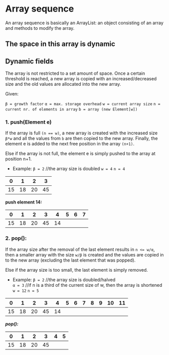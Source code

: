 # Array sequence
An array sequence is basically an ArrayList: 
an object consisting of an array and methods to modify the array.

The space in this array is dynamic
---
## Dynamic fields
The array is not restricted to a set amount of space.
Once a certain threshold is reached, a new array is copied with an increased/decreased size and the old values are 
allocated into the new array.

Given:

`β = growth factor`
`α = max. storage overhead`
`w = current array size`
`n = current nr. of elements in array`
`b = array (new Element[w])`

### 1. push(Element e)
If the array is full `(n == w)`, a new array is created with the increased size `β*w` and all the values from `b`
are then copied to the new array. Finally, the element e is added to the next free position in the array `(n+1)`.

Else if the array is not full, the element e is simply pushed to the array at position n+1.

- Example:
`β = 2` //the array size is doubled
`w = 4`
`n = 4`

| 0  | 1  | 2  | 3  |
|----|----|----|----|
| 15 | 18 | 20 | 45 |

__push element 14:__

| 0  | 1  | 2  | 3  | 4  | 5 | 6 | 7 |
|----|----|----|----|----|---|---|---|
| 15 | 18 | 20 | 45 | 14 |   |   |   |

### 2. pop():
If the array size after the removal of the last element results in `n <= w/α`, then a smaller array with the size
`w/β` is created and the values are copied in to the new array (excluding the last element that was popped).

Else if the array size is too small, the last element is simply removed.

- Example:
`β = 2` //the array size is doubled/halved\
`α = 3` //if n is a third of the current size of w, then the array is shortened\
`w = 12`
`n = 5` 

| 0  | 1  | 2  | 3  | 4  | 5 | 6 | 7 | 8 | 9 | 10 | 11 |
|----|----|----|----|----|---|---|---|---|---|----|----|
| 15 | 18 | 20 | 45 | 14 |   |   |   |   |   |    |    |

___pop():___

| 0  | 1  | 2  | 3  | 4 | 5 |
|----|----|----|----|---|---|
| 15 | 18 | 20 | 45 |   |   |